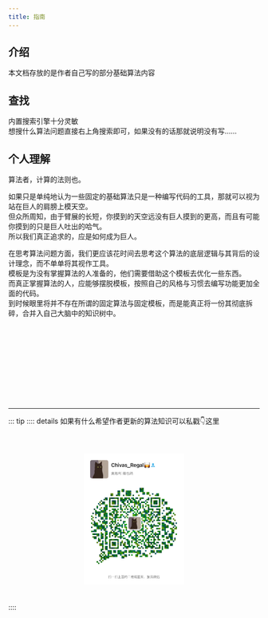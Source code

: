 ```yaml
---
title: 指南
---
```



## 介绍

本文档存放的是作者自己写的部分基础算法内容

## 查找

内置搜索引擎十分灵敏  
想搜什么算法问题直接右上角搜索即可，如果没有的话那就说明没有写……  

## 个人理解  

算法者，计算的法则也。    
  
如果只是单纯地认为一些固定的基础算法只是一种编写代码的工具，那就可以视为站在巨人的肩膀上模天空。  
但众所周知，由于臂展的长短，你摸到的天空远没有巨人摸到的更高，而且有可能你摸到的只是巨人吐出的哈气。  
所以我们真正追求的，应是如何成为巨人。   
  
在思考算法问题方面，我们更应该花时间去思考这个算法的底层逻辑与其背后的设计理念，而不单单将其视作工具。  
模板是为没有掌握算法的人准备的，他们需要借助这个模板去优化一些东西。  
而真正掌握算法的人，应能够摆脱模板，按照自己的风格与习惯去编写功能更加全面的代码。  
到时候眼里将并不存在所谓的固定算法与固定模板，而是能真正将一份其彻底拆碎，合并入自己大脑中的知识树中。

<br>
<br>
<br>
<br>
<br>
<br>
<br>
<br>
<br>
<hr>

::: tip
:::: details 如果有什么希望作者更新的算法知识可以私戳👇这里   
<br>
<br>
<br>
<img src="https://raw.githubusercontent.com/Tequila-Avage/PicGoBeds/master/person_wechat.png" style="width: 40%; margin-left:30%">
<br>
<br>
<br>
::::
